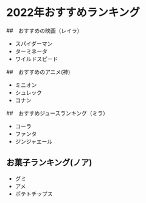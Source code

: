 # 2022年おすすめランキング

##　おすすめの映画（レイラ）

- スパイダーマン
- ターミネータ
- ワイルドスピード


##　おすすめのアニメ(神)

- ミニオン
- シュレック
- コナン

##　おすすめジュースランキング（ミラ）
- コーラ
- ファンタ
- ジンジャエール

## お菓子ランキング(ノア)
- グミ
- アメ
- ポテトチップス

